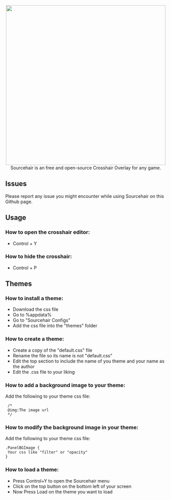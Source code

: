 <div align="center">
<img width="500" src="https://media.discordapp.net/attachments/1232045360524955741/1267236723188957317/ReadMeLogo.png?ex=66a80daa&is=66a6bc2a&hm=7e08be3c57e31a5e923fc2548731dbf9e9bfd3c323a480dea56005c91da8d883&=&format=webp&quality=lossless&width=1920&height=415">
</div>

<div align="center">
Sourcehair is an free and open-source Crosshair Overlay for any game.
</div>

## Issues
Please report any issue you might encounter while using Sourcehair on this Github page.

## Usage
### How to open the crosshair editor:
- Control + Y

### How to hide the crosshair:
- Control + P

## Themes
### How to install a theme:
- Download the css file
- Go to %appdata%
- Go to "Sourcehair Configs"
- Add the css file into the "themes" folder

### How to create a theme:
- Create a copy of the "default.css" file
- Rename the file so its name is not "default.css"
- Edit the top section to include the name of you theme and your name as the author
- Edit the .css file to your liking

### How to add a background image to your theme:
Add the following to your theme css file:
```
 /*
 @img:The image url
 */
```

 ### How to modify the background image in your theme:
Add the following to your theme css file:
```
.PanelBGImage {
 Your css like "filter" or "opacity"
}
```

### How to load a theme:
- Press Control+Y to open the Sourcehair menu
- Click on the top button on the bottom left of your screen
- Now Press Load on the theme you want to load
